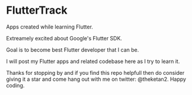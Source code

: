 # FlutterTrack
Apps created while learning Flutter.

Extreamely excited about Google's Flutter SDK.

Goal is to become best Flutter developer that I can be.

I will post my Flutter apps and related codebase here as I try to learn it.

Thanks for stopping by and if you find this repo helpfull then do consider giving it a star and come hang out with me on twitter: @theketan2.
Happy coding.
